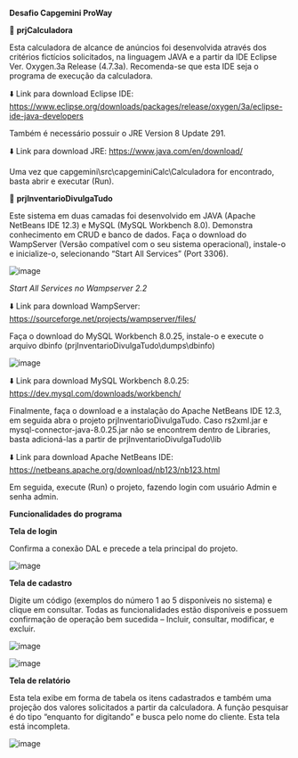 <strong>Desafio Capgemini ProWay</strong>

:floppy_disk: <strong>prjCalculadora</strong>

Esta calculadora de alcance de anúncios foi desenvolvida através dos critérios fictícios solicitados, na linguagem JAVA e a partir da IDE Eclipse Ver. Oxygen.3a Release (4.7.3a). 
Recomenda-se que esta IDE seja o programa de execução da calculadora.

:arrow_down: Link para download Eclipse IDE:
https://www.eclipse.org/downloads/packages/release/oxygen/3a/eclipse-ide-java-developers

Também é necessário possuir o JRE Version 8 Update 291.

:arrow_down: Link para download JRE:
https://www.java.com/en/download/

Uma vez que capgemini\src\capgeminiCalc\Calculadora for encontrado, basta abrir e executar (Run).


:floppy_disk: <strong>prjInventarioDivulgaTudo</strong>

Este sistema em duas camadas foi desenvolvido em JAVA (Apache NetBeans IDE 12.3) e MySQL (MySQL Workbench 8.0). Demonstra conhecimento em CRUD e banco de dados.
Faça o download do WampServer (Versão compatível com o seu sistema operacional), instale-o e inicialize-o, selecionando “Start All Services” (Port 3306).

![image](https://user-images.githubusercontent.com/84102140/124397206-fb32d980-dce4-11eb-917e-b81a32eb2304.png)

*Start All Services no Wampserver 2.2*

:arrow_down: Link para download WampServer:
https://sourceforge.net/projects/wampserver/files/

Faça o download do MySQL Workbench 8.0.25, instale-o e execute o arquivo dbinfo (prjInventarioDivulgaTudo\dumps\dbinfo)

![image](https://user-images.githubusercontent.com/84102140/124397217-11409a00-dce5-11eb-8ba5-9d517c4d0a2b.png)

:arrow_down: Link para download MySQL Workbench 8.0.25:
https://dev.mysql.com/downloads/workbench/
 
Finalmente, faça o download e a instalação do Apache NetBeans IDE 12.3, em seguida abra o projeto prjInventarioDivulgaTudo. Caso rs2xml.jar e mysql-connector-java-8.0.25.jar não se encontrem dentro de Libraries, basta adicioná-las a partir de prjInventarioDivulgaTudo\lib

:arrow_down: Link para download Apache NetBeans IDE:
https://netbeans.apache.org/download/nb123/nb123.html

Em seguida, execute (Run) o projeto, fazendo login com usuário Admin e senha admin.

<strong>Funcionalidades do programa</strong>

<strong>Tela de login</strong>

Confirma a conexão DAL e precede a tela principal do projeto.

![image](https://user-images.githubusercontent.com/84102140/124397224-1aca0200-dce5-11eb-8fd5-2b72f33188e1.png)

<strong>Tela de cadastro</strong>

Digite um código (exemplos do número 1 ao 5 disponíveis no sistema) e clique em consultar. Todas as funcionalidades estão disponíveis e possuem confirmação de operação bem sucedida – Incluir, consultar, modificar, e excluir. 
 
![image](https://user-images.githubusercontent.com/84102140/124397238-2b7a7800-dce5-11eb-827f-99b57cfbe716.png)

![image](https://user-images.githubusercontent.com/84102140/124397307-9035d280-dce5-11eb-806f-4c702763250e.png)

<strong>Tela de relatório</strong>

Esta tela exibe em forma de tabela os itens cadastrados e também uma projeção dos valores solicitados a partir da calculadora. A função pesquisar é do tipo “enquanto for digitando” e busca pelo nome do cliente. Esta tela está incompleta.

![image](https://user-images.githubusercontent.com/84102140/124397302-84e2a700-dce5-11eb-964b-3700b3261c48.png)
